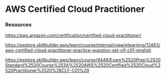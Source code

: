 # AWS Certified Cloud Practitioner

### Resources

https://aws.amazon.com/certification/certified-cloud-practitioner/

https://explore.skillbuilder.aws/learn/course/internal/view/elearning/12483/aws-certified-cloud-practitioner-practice-question-set-clf-c01-english

https://explore.skillbuilder.aws/learn/course/9449/Exam%2520Prep%2520Standard%2520Course%253A%2520AWS%2520Certified%2520Cloud%2520Practitioner%2520%28CLF-C01%29
